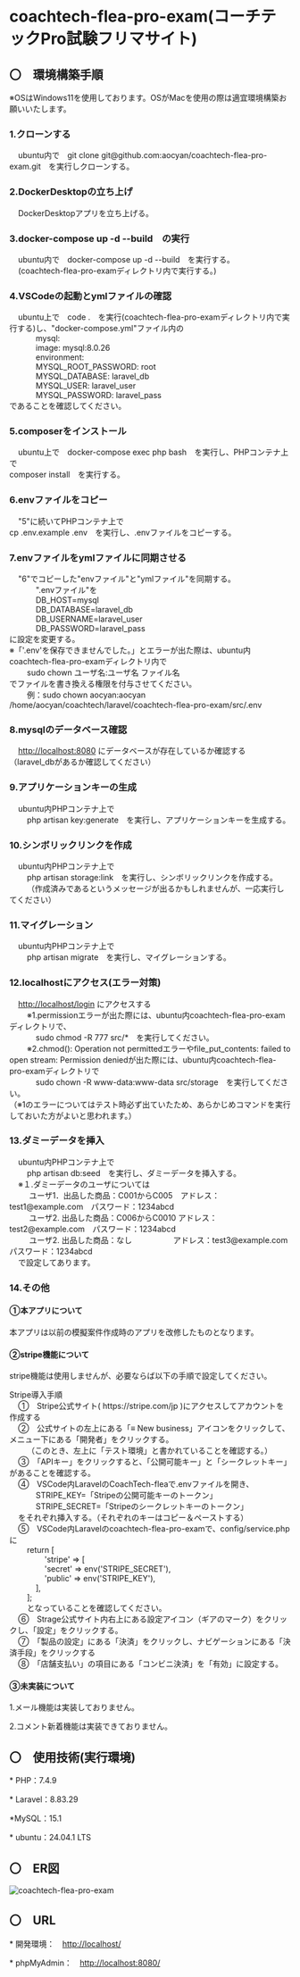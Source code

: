<h1>coachtech-flea-pro-exam(コーチテックPro試験フリマサイト)</h1>
<h2>〇　環境構築手順</h2>  
<p>※OSはWindows11を使用しております。OSがMacを使用の際は適宜環境構築お願いいたします。</p>
<h3>1.クローンする</h3>
<p>&nbsp;&nbsp;&nbsp;&nbsp;ubuntu内で　git clone git@github.com:aocyan/coachtech-flea-pro-exam.git　を実行しクローンする。</p>
<h3>2.DockerDesktopの立ち上げ</h3>
<p>&nbsp;&nbsp;&nbsp;&nbsp;DockerDesktopアプリを立ち上げる。</p>   
<h3>3.docker-compose up -d --build　の実行</h3>
<p>&nbsp;&nbsp;&nbsp;&nbsp;ubuntu内で　docker-compose up -d --build　を実行する。<br>
&nbsp;&nbsp;&nbsp;&nbsp;(coachtech-flea-pro-examディレクトリ内で実行する。)</p>
<h3>4.VSCodeの起動とymlファイルの確認</h3>
<p>&nbsp;&nbsp;&nbsp;&nbsp;ubuntu上で　code .　を実行(coachtech-flea-pro-examディレクトリ内で実行する)し、"docker-compose.yml"ファイル内の<br>
   &nbsp;&nbsp;&nbsp;&nbsp;&nbsp;&nbsp;&nbsp;&nbsp;&nbsp;&nbsp;&nbsp;&nbsp;mysql:<br>
   &nbsp;&nbsp;&nbsp;&nbsp;&nbsp;&nbsp;&nbsp;&nbsp;&nbsp;&nbsp;&nbsp;&nbsp;image: mysql:8.0.26<br>
   &nbsp;&nbsp;&nbsp;&nbsp;&nbsp;&nbsp;&nbsp;&nbsp;&nbsp;&nbsp;&nbsp;&nbsp;environment:<br>
   &nbsp;&nbsp;&nbsp;&nbsp;&nbsp;&nbsp;&nbsp;&nbsp;&nbsp;&nbsp;&nbsp;&nbsp;MYSQL_ROOT_PASSWORD: root<br>
   &nbsp;&nbsp;&nbsp;&nbsp;&nbsp;&nbsp;&nbsp;&nbsp;&nbsp;&nbsp;&nbsp;&nbsp;MYSQL_DATABASE: laravel_db<br>
   &nbsp;&nbsp;&nbsp;&nbsp;&nbsp;&nbsp;&nbsp;&nbsp;&nbsp;&nbsp;&nbsp;&nbsp;MYSQL_USER: laravel_user<br>
   &nbsp;&nbsp;&nbsp;&nbsp;&nbsp;&nbsp;&nbsp;&nbsp;&nbsp;&nbsp;&nbsp;&nbsp;MYSQL_PASSWORD: laravel_pass<br>
   であることを確認してください。</p>
<h3>5.composerをインストール</h3>
<p>&nbsp;&nbsp;&nbsp;&nbsp;ubuntu上で　docker-compose exec php bash　を実行し、PHPコンテナ上で<br>
   composer install　を実行する。</p>
<h3>6.envファイルをコピー</h3>
<p>&nbsp;&nbsp;&nbsp;&nbsp;"5"に続いてPHPコンテナ上で<br>
   cp .env.example .env　を実行し、.envファイルをコピーする。</p>
<h3>7.envファイルをymlファイルに同期させる</h3>
<p>&nbsp;&nbsp;&nbsp;&nbsp;"6"でコピーした"envファイル"と"ymlファイル"を同期する。<br>
   &nbsp;&nbsp;&nbsp;&nbsp;&nbsp;&nbsp;&nbsp;&nbsp;&nbsp;&nbsp;&nbsp;&nbsp;".envファイル"を<br>
   &nbsp;&nbsp;&nbsp;&nbsp;&nbsp;&nbsp;&nbsp;&nbsp;&nbsp;&nbsp;&nbsp;&nbsp;DB_HOST=mysql<br>
   &nbsp;&nbsp;&nbsp;&nbsp;&nbsp;&nbsp;&nbsp;&nbsp;&nbsp;&nbsp;&nbsp;&nbsp;DB_DATABASE=laravel_db<br>
   &nbsp;&nbsp;&nbsp;&nbsp;&nbsp;&nbsp;&nbsp;&nbsp;&nbsp;&nbsp;&nbsp;&nbsp;DB_USERNAME=laravel_user<br>
   &nbsp;&nbsp;&nbsp;&nbsp;&nbsp;&nbsp;&nbsp;&nbsp;&nbsp;&nbsp;&nbsp;&nbsp;DB_PASSWORD=laravel_pass<br>
  に設定を変更する。<br>
  ※「'.env'を保存できませんでした。」とエラーが出た際は、ubuntu内coachtech-flea-pro-examディレクトリ内で<br>
  &nbsp;&nbsp;&nbsp;&nbsp;&nbsp;&nbsp;&nbsp;&nbsp;sudo chown ユーザ名:ユーザ名 ファイル名<br>
  でファイルを書き換える権限を付与させてください。<br>
  &nbsp;&nbsp;&nbsp;&nbsp;&nbsp;&nbsp;&nbsp;&nbsp;例：sudo chown aocyan:aocyan /home/aocyan/coachtech/laravel/coachtech-flea-pro-exam/src/.env</p>
<h3>8.mysqlのデータベース確認</h3>
<p>&nbsp;&nbsp;&nbsp;&nbsp;<a href="http://localhost:8080/">http://localhost:8080</a> にデータベースが存在しているか確認する（laravel_dbがあるか確認してください）</p>
<h3>9.アプリケーションキーの生成</h3>
<p>&nbsp;&nbsp;&nbsp;&nbsp;ubuntu内PHPコンテナ上で<br>
   &nbsp;&nbsp;&nbsp;&nbsp;&nbsp;&nbsp;&nbsp;&nbsp;php artisan key:generate　を実行し、アプリケーションキーを生成する。
<h3>10.シンボリックリンクを作成</h3>
<p>&nbsp;&nbsp;&nbsp;&nbsp;ubuntu内PHPコンテナ上で<br>
   &nbsp;&nbsp;&nbsp;&nbsp;&nbsp;&nbsp;&nbsp;&nbsp;php artisan storage:link　を実行し、シンボリックリンクを作成する。<br>
   &nbsp;&nbsp;&nbsp;&nbsp;&nbsp;&nbsp;&nbsp;&nbsp;（作成済みであるというメッセージが出るかもしれませんが、一応実行してください）</p>
<h3>11.マイグレーション</h3>
<p>&nbsp;&nbsp;&nbsp;&nbsp;ubuntu内PHPコンテナ上で<br>
   &nbsp;&nbsp;&nbsp;&nbsp;&nbsp;&nbsp;&nbsp;&nbsp;php artisan migrate　を実行し、マイグレーションする。</p>
<h3>12.localhostにアクセス(エラー対策)</h3>
<p>&nbsp;&nbsp;&nbsp;&nbsp;<a href="http://localhost/login">http://localhost/login</a> にアクセスする<br>
   &nbsp;&nbsp;&nbsp;&nbsp;&nbsp;&nbsp;&nbsp;&nbsp;※1.permissionエラーが出た際には、ubuntu内coachtech-flea-pro-examディレクトリで、<br>
   &nbsp;&nbsp;&nbsp;&nbsp;&nbsp;&nbsp;&nbsp;&nbsp;&nbsp;&nbsp;&nbsp;&nbsp;sudo chmod -R 777 src/*　を実行してください。<br>
   &nbsp;&nbsp;&nbsp;&nbsp;&nbsp;&nbsp;&nbsp;&nbsp;※2.chmod(): Operation not permittedエラーやfile_put_contents: failed to open stream: Permission deniedが出た際には、ubuntu内coachtech-flea-pro-examディレクトリで<br>
   &nbsp;&nbsp;&nbsp;&nbsp;&nbsp;&nbsp;&nbsp;&nbsp;&nbsp;&nbsp;&nbsp;&nbsp;sudo chown -R www-data:www-data src/storage　を実行してください。<br>
   （※1のエラーについてはテスト時必ず出ていたため、あらかじめコマンドを実行しておいた方がよいと思われます。）</p>  
<h3>13.ダミーデータを挿入</h3>
<p>&nbsp;&nbsp;&nbsp;&nbsp;ubuntu内PHPコンテナ上で<br>
   &nbsp;&nbsp;&nbsp;&nbsp;&nbsp;&nbsp;&nbsp;&nbsp;php artisan db:seed　を実行し、ダミーデータを挿入する。<br>
   &nbsp;&nbsp;&nbsp;&nbsp;※１.ダミーデータのユーザについては<br>
   &nbsp;&nbsp;&nbsp;&nbsp; &nbsp;&nbsp;&nbsp;&nbsp;ユーザ1．出品した商品：C001からC005　アドレス：test1@example.com　パスワード：1234abcd<br>
   &nbsp;&nbsp;&nbsp;&nbsp; &nbsp;&nbsp;&nbsp;&nbsp;ユーザ2. 出品した商品：C006からC0010 アドレス：test2@example.com　パスワード：1234abcd<br>
   &nbsp;&nbsp;&nbsp;&nbsp; &nbsp;&nbsp;&nbsp;&nbsp;ユーザ2. 出品した商品：なし 　　　　　アドレス：test3@example.com　パスワード：1234abcd<br>
   &nbsp;&nbsp;&nbsp;&nbsp;で設定してあります。</p>
<h3>14.その他</h3>
<h4>①本アプリについて</h4>
<p>本アプリは以前の模擬案件作成時のアプリを改修したものとなります。</p>
<h4>②stripe機能について</h4>
<p>stripe機能は使用しませんが、必要ならば以下の手順で設定してください。</p>
<p>Stripe導入手順<br>  
&nbsp;&nbsp;&nbsp;&nbsp;①　Stripe公式サイト( https://stripe.com/jp )にアクセスしてアカウントを作成する<br>  
&nbsp;&nbsp;&nbsp;&nbsp;②　公式サイトの左上にある「≡ New business」アイコンをクリックして、メニュー下にある「開発者」をクリックする。<br>  
&nbsp;&nbsp;&nbsp;&nbsp;&nbsp;&nbsp;&nbsp;&nbsp;（このとき、左上に「テスト環境」と書かれていることを確認する。）<br>  
&nbsp;&nbsp;&nbsp;&nbsp;③　「APIキー」をクリックすると、「公開可能キー」と「シークレットキー」があることを確認する。<br>  
&nbsp;&nbsp;&nbsp;&nbsp;④　VSCode内LaravelのCoachTech-fleaで.envファイルを開き、<br>  
&nbsp;&nbsp;&nbsp;&nbsp;&nbsp;&nbsp;&nbsp;&nbsp;&nbsp;&nbsp;&nbsp;&nbsp;STRIPE_KEY=「Stripeの公開可能キーのトークン」<br>  
&nbsp;&nbsp;&nbsp;&nbsp;&nbsp;&nbsp;&nbsp;&nbsp;&nbsp;&nbsp;&nbsp;&nbsp;STRIPE_SECRET=「Stripeのシークレットキーのトークン」<br>  
&nbsp;&nbsp;&nbsp;&nbsp;をそれぞれ挿入する。（それぞれのキーはコピー＆ペーストする）<br>  
&nbsp;&nbsp;&nbsp;&nbsp;⑤　VSCode内Laravelのcoachtech-flea-pro-examで、config/service.phpに<br>  
&nbsp;&nbsp;&nbsp;&nbsp;&nbsp;&nbsp;&nbsp;&nbsp;return [<br>    
&nbsp;&nbsp;&nbsp;&nbsp;&nbsp;&nbsp;&nbsp;&nbsp;&nbsp;&nbsp;&nbsp;&nbsp;&nbsp;&nbsp;&nbsp;&nbsp;'stripe' => [<br>  
&nbsp;&nbsp;&nbsp;&nbsp;&nbsp;&nbsp;&nbsp;&nbsp;&nbsp;&nbsp;&nbsp;&nbsp;&nbsp;&nbsp;&nbsp;&nbsp;'secret' => env('STRIPE_SECRET'),<br>  
&nbsp;&nbsp;&nbsp;&nbsp;&nbsp;&nbsp;&nbsp;&nbsp;&nbsp;&nbsp;&nbsp;&nbsp;&nbsp;&nbsp;&nbsp;&nbsp;'public' => env('STRIPE_KEY'),<br>  
&nbsp;&nbsp;&nbsp;&nbsp;&nbsp;&nbsp;&nbsp;&nbsp;&nbsp;&nbsp;&nbsp;&nbsp;],<br>    
&nbsp;&nbsp;&nbsp;&nbsp;&nbsp;&nbsp;&nbsp;&nbsp;];<br>  
&nbsp;&nbsp;&nbsp;&nbsp;&nbsp;&nbsp;&nbsp;&nbsp;となっていることを確認してください。<br>  
&nbsp;&nbsp;&nbsp;&nbsp;⑥　Strage公式サイト内右上にある設定アイコン（ギアのマーク）をクリックし、「設定」をクリックする。<br>  
&nbsp;&nbsp;&nbsp;&nbsp;⑦　「製品の設定」にある「決済」をクリックし、ナビゲーションにある「決済手段」をクリックする<br>  
&nbsp;&nbsp;&nbsp;&nbsp;⑧　「店舗支払い」の項目にある「コンビニ決済」を「有効」に設定する。</p>
<h4>③未実装について</h4>
<p>1.メール機能は実装しておりません。</p>
<p>2.コメント新着機能は実装できておりません。</p>
   
<h2>〇　使用技術(実行環境)</h2>
<p>* PHP：7.4.9</p>
<p>* Laravel：8.83.29</p>
<p>*MySQL：15.1</p>
<p>* ubuntu：24.04.1 LTS</p>

<h2>〇　ER図</h2>

![coachtech-flea-pro-exam](https://github.com/user-attachments/assets/99ad75c4-5e81-464c-a24c-aa2ceb0aa912)



<h2>〇　URL</h2>
<p>* 開発環境：　<a href="http://localhost/">http://localhost/</a></p>
<p>* phpMyAdmin：　<a href="http://localhost:8080/">http://localhost:8080/</a></p>
